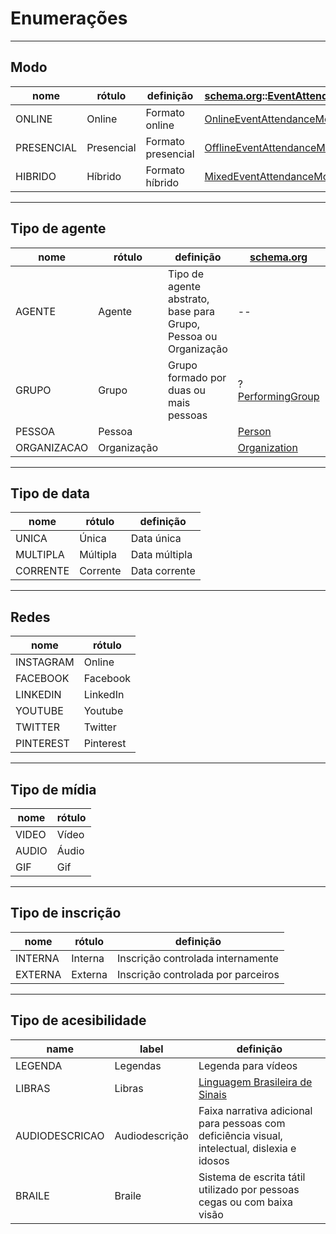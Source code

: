 # Enumerações

***
## Modo

| nome | rótulo | definição | [schema.org](https://schema.org)::[EventAttendanceModeEnumeration](https://schema.org/EventAttendanceModeEnumeration) |
|----|----|----|----|
| ONLINE | Online | Formato online | [OnlineEventAttendanceMode](https://schema.org/OnlineEventAttendanceMode) |
| PRESENCIAL | Presencial | Formato presencial | [OfflineEventAttendanceMode](https://schema.org/OfflineEventAttendanceMode) |
| HIBRIDO | Híbrido | Formato híbrido | [MixedEventAttendanceMode](https://schema.org/MixedEventAttendanceMode) |


***
## Tipo de agente

| nome | rótulo | definição | [schema.org](https://schema.org) | [foaf](http://xmlns.com/foaf/spec/) |
|----|----|----|----|----|
| AGENTE | Agente | Tipo de agente abstrato, base para Grupo, Pessoa ou Organização | -- | [Agent](http://xmlns.com/foaf/spec/#term_Agent) |
| GRUPO | Grupo | Grupo formado por duas ou mais pessoas | ?[PerformingGroup](https://schema.org/PerformingGroup) | [Group](http://xmlns.com/foaf/spec/#term_Group) |
| PESSOA | Pessoa | | [Person](https://schema.org/Person) | [Person](http://xmlns.com/foaf/spec/#term_Person) |
| ORGANIZACAO | Organização | | [Organization](https://schema.org/Organization) | [Organization](http://xmlns.com/foaf/spec/#term_Organization) |


***
## Tipo de data

| nome | rótulo | definição |
|----|----|----|
| UNICA | Única | Data única |
| MULTIPLA | Múltipla | Data múltipla |
| CORRENTE | Corrente | Data corrente |


***
## Redes

| nome | rótulo |
|----|----|
| INSTAGRAM | Online | 
| FACEBOOK | Facebook |
| LINKEDIN | LinkedIn |
| YOUTUBE | Youtube |
| TWITTER | Twitter |
| PINTEREST | Pinterest |


***
## Tipo de mídia

| nome | rótulo |
|----|----|
| VIDEO | Vídeo | 
| AUDIO | Áudio |
| GIF | Gif |


***
## Tipo de inscrição

| nome | rótulo | definição |
|----|----|----|
| INTERNA | Interna | Inscrição controlada internamente | 
| EXTERNA | Externa | Inscrição controlada por parceiros |


***
## Tipo de acesibilidade

| name | label | definição |
|----|----|----|
| LEGENDA | Legendas | Legenda para vídeos | 
| LIBRAS | Libras | [Linguagem Brasileira de Sinais](https://www.libras.com.br/) |
| AUDIODESCRICAO | Audiodescrição | Faixa narrativa adicional para pessoas com deficiência visual, intelectual, dislexia e idosos |
| BRAILE | Braile | Sistema de escrita tátil utilizado por pessoas cegas ou com baixa visão |